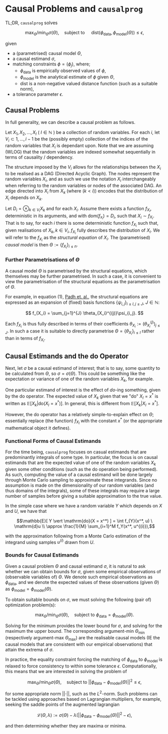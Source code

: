 # Causal Problems and `causalprog`

TL;DR, `causalprog` solves

$$ \max_{\Theta} / \min_{\Theta} \sigma(\Theta), \quad \text{subject to } \quad \mathrm{dist}(\phi_\mathrm{data}, \phi_\mathrm{model}(\Theta))\leq \epsilon, $$

given

- a (parametrised) causal model $\Theta$,
- a causal estimand $\sigma$,
- matching constraints $\phi = (\phi_j)$, where;
  - $\phi_\mathrm{data}$ is empirically observed values of $\phi$,
  - $\phi_\mathrm{model}$ is the analytical estimate of $\phi$ given $\Theta$,
  - $\mathrm{dist}$ is a non-negative valued distance function (such as a suitable norm),
- a tolerance parameter $\epsilon$.

## Causal Problems

In full generality, we can describe a causal problem as follows.

Let $X_1, X_2, ..., X_I$ ( $I\in\mathbb{N}$ ) be a collection of random variables.
For each $i$, let $V_i \subset {1, ..., i-1}$ be the (possibly empty) collection of the indices of the random variables that $X_i$ is dependant upon.
Note that we are assuming (WLOG) that the random variables are indexed somewhat sequentially in terms of causality / dependency.

The structure imposed by the $V_i$ allows for the relationships between the $X_i$ to be realised as a DAG (Directed Acyclic Graph).
The nodes represent the random variables $X_i$, and as such we use the notation $X_i$ interchangeably when referring to the random variables or nodes of the associated DAG.
An edge directed into $X_i$ from $X_k$ (where $(k < i)$) encodes that the distribution of $X_i$ depends on $X_k$.

Let $D_i = \otimes_{k\in V_i} X_k$ and for each $X_i$.
Assume there exists a function $f_{X_i}$, deterministic in its arguments, and with $\mathrm{dom}(f_{x_i}) = D_i$, such that $X_i \sim f_{X_i}$.
That is to say, for each $i$ there is some deterministic function $f_{X_i}$ such that, given realisations of $X_k, k\in V_i$, $f_{X_i}$ fully describes the distribution of $X_i$.
We will refer to the $f_{X_i}$ as the _structural equation_ of $X_i$.
The (parametrised) _causal model_ is then $\Theta := \left\{ f_{X_i} \right\}_{i\leq n}$.

### Further Parametrisations of $\Theta$

A causal model $\Theta$ is parametrised by the structural equations, which themselves may be further parametrised.
In such a case, it is convenient to view the parametrisation of the structural equations as the parametrisation of $\Theta$.

For example, in equation (1), [Padh et. al.](https://arxiv.org/pdf/2202.10806), the structural equations are expressed as an expansion of (fixed) basis functions $\left\{\psi_{i, j}\right\}_{i\leq I, j\leq J}$, $J\in\mathbb{N}$:

$$ f_{X_i} = \sum_{j=1}^{J} \theta_{X_i}^{(j)}\psi_{i_j}. $$

Each $f_{X_i}$ is thus fully described in terms of their coefficients $\theta_{X_i} := (\theta_{X_i}^{(j)})_{j\leq J}$.
In such a case it is suitable to directly parametrise $\Theta = \left\{\theta_{X_i}\right\}_{i\leq I}$ rather than in terms of $f_{X_i}$.

## Causal Estimands and the $\mathrm{do}$ Operator

Next, let $\sigma$ be a causal estimand of interest; that is to say, some quantity to be calculated from $\Theta$, so $\sigma = \sigma(\Theta)$.
This could be something like the expectation or variance of one of the random variables $X_k$, for example.

One particular estimand of interest is the effect of _do_-ing something, given by the $\mathrm{do}$ operator.
The expected value of $X_k$ given that we "do" $X_l = x^*$ is written as $\mathbb{E}[ X_k \vert \mathrm{do}(X_l = x^*) ]$.
In general, this is different from $\mathbb{E}[ X_k \vert X_l = x^* ]$.

However, the $\mathrm{do}$ operator has a relatively simple-to-explain effect on $\Theta$; essentially replace (the function) $f_{X_l}$ with the constant $x^*$ (or the appropriate mathematical object it defines).

### Functional Forms of Causal Estimands

For the time being, `causalprog` focuses on casual estimands that are predominantly integrals of some type.
In particular, the focus is on causal estimands that are the expected value of one of the random variables $X_k$ given some other conditions (such as the $\mathrm{do}$ operation being performed).
As such, computing the value of a causal estimand will be done largely through Monte Carlo sampling to approximate these integrands.
Since no assumption is made on the dimensionality of our random variables (and thus domains of the integrals), some of these integrals may require a large number of samples before giving a suitable approximation to the true value.

In the simple case where we have a random variable $Y$ which depends on $X$ and $U$, we have that

$$\mathbb{E}[ Y \vert \mathrm{do}(X = x^*) ] = \int f_{Y}(x^*, u) \ \mathrm{d}u \\ \approx \frac{1}{M} \sum_{i=1}^M f_Y(x^*, u^{(i)}),$$

with the approximation following from a Monte Carlo estimation of the integrand using samples $u^{(i)}$ drawn from $U$.

### Bounds for Causal Estimands

Given a causal problem $\Theta$ and causal estimand $\sigma$, it is natural to ask whether we can obtain bounds for $\sigma$, given some empirical observations of (observable variables of) $\Theta$.
We denote such empirical observations as $\phi_\mathrm{data}$, and we denote the expected values of these observations (given $\Theta$) as $\phi_\mathrm{model} = \phi_\mathrm{model}(\Theta)$.

To obtain suitable bounds on $\sigma$, we must solving the following (pair of) optimization problem(s):

$$ \max_\Theta / \min_\Theta \sigma(\Theta), \quad \text{subject to } \phi_\mathrm{data} = \phi_\mathrm{model}(\Theta). $$

Solving for the minimum provides the lower bound for $\sigma$, and solving for the maximum the upper bound.
The corresponding argument-min $\Theta_{\mathrm{min}}$ (respectively argument-max $\Theta_{\mathrm{max}}$) are the realisable causal models (IE the causal models that are consistent with our empirical observations) that attain the extrema of $\sigma$.

In practice, the equality constraint forcing the matching of $\phi_\mathrm{data}$ to $\phi_\mathrm{model}$ is relaxed to force consistency to within some tolerance $\epsilon$.
Computationally, this means that we are interested in solving the problem of

$$ \max_\Theta / \min_\Theta \sigma(\Theta), \quad \text{subject to } \vert\vert \phi_\mathrm{data} - \phi_\mathrm{model}(\Theta) \vert\vert^2 \leq \epsilon, $$

for some appropriate norm $\vert\vert\cdot\vert\vert$, such as the $L^2$-norm.
Such problems can be tackled using approaches based on Lagrangian multipliers, for example, seeking the saddle points of the augmented lagrangian

$$ \mathcal{L}(\Theta, \lambda) := \sigma(\Theta) - \lambda \left( \vert\vert \phi_\mathrm{data} - \phi_\mathrm{model}(\Theta) \vert\vert^2 - \epsilon\right), $$

and then determining whether they are maxima or minima.

